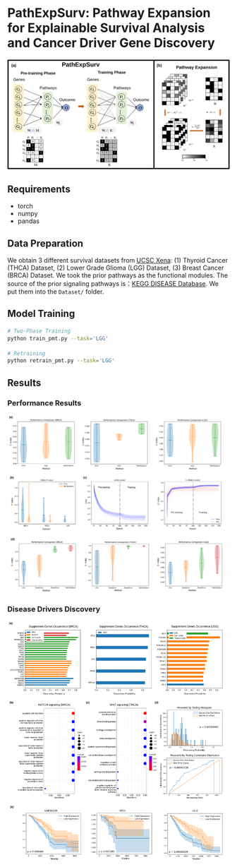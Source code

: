 # PathExpSurv: Pathway Expansion for Explainable Survival Analysis and Cancer Driver Gene Discovery

![PathExpSurv](Figures/pathexpsurv_pipeline.svg)


## Requirements
* torch
* numpy
* pandas



## Data Preparation

We obtain 3 different survival datasets from [UCSC Xena](https://xenabrowser.net/datapages/): (1) Thyroid Cancer (THCA) Dataset, (2) Lower Grade Glioma (LGG) Dataset, (3) Breast Cancer (BRCA) Dataset. We took the prior pathways as the functional modules. The source of the prior signaling pathways is：[KEGG DISEASE Database](https://www.kegg.jp/kegg/disease/). We put them  into the `Dataset/` folder.



## Model Training
```bash
# Two-Phase Training
python train_pmt.py --task='LGG'

# Retraining
python retrain_pmt.py --task='LGG'
```


## Results

### Performance Results
![performance](Figures/performance_result.svg)

### Disease Drivers Discovery
![dis2](Figures/dis2_result.svg)






